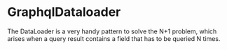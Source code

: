 # GraphqlDataloader
The DataLoader is a very handy pattern to solve the N+1 problem, which arises when a query result contains a field that has to be queried N times.
